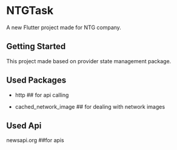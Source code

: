# NTGTask

A new Flutter project made for NTG company.

## Getting Started

This project made based on provider state management package.

## Used Packages

- http ## for api calling
* cached_network_image ## for dealing with network images

## Used Api
newsapi.org  ##for apis


